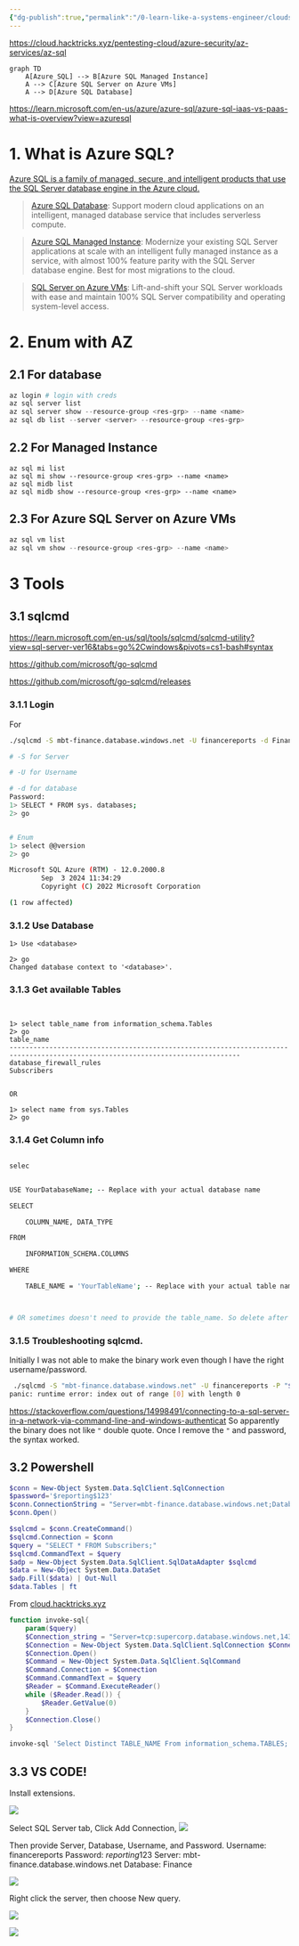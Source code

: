 ```yaml
---
{"dg-publish":true,"permalink":"/0-learn-like-a-systems-engineer/clouds/azure/azure-services/azure-sql/","noteIcon":"","created":"2025-04-15T14:11:19.585-04:00"}
---
```







https://cloud.hacktricks.xyz/pentesting-cloud/azure-security/az-services/az-sql

```mermaid
graph TD
    A[Azure_SQL] --> B[Azure SQL Managed Instance]
    A --> C[Azure SQL Server on Azure VMs]
    A --> D[Azure SQL Database]

```

https://learn.microsoft.com/en-us/azure/azure-sql/azure-sql-iaas-vs-paas-what-is-overview?view=azuresql


# 1. What is Azure SQL?
[Azure SQL is a family of managed, secure, and intelligent products that use the SQL Server database engine in the Azure cloud.](https://learn.microsoft.com/en-us/azure/azure-sql/azure-sql-iaas-vs-paas-what-is-overview?view=azuresql)

>[Azure SQL Database](https://learn.microsoft.com/en-us/azure/azure-sql/database/sql-database-paas-overview?view=azuresql): Support modern cloud applications on an intelligent, managed database service that includes serverless compute.
  
  >[Azure SQL Managed Instance](https://learn.microsoft.com/en-us/azure/azure-sql/managed-instance/sql-managed-instance-paas-overview?view=azuresql): Modernize your existing SQL Server applications at scale with an intelligent fully managed instance as a service, with almost 100% feature parity with the SQL Server database engine. Best for most migrations to the cloud.
  
  >[SQL Server on Azure VMs](https://learn.microsoft.com/en-us/azure/azure-sql/virtual-machines/windows/sql-server-on-azure-vm-iaas-what-is-overview?view=azuresql): Lift-and-shift your SQL Server workloads with ease and maintain 100% SQL Server compatibility and operating system-level access.


# 2. Enum with AZ

## 2.1 For database

```powershell
az login # login with creds
az sql server list
az sql server show --resource-group <res-grp> --name <name>
az sql db list --server <server> --resource-group <res-grp>
```

## 2.2 For Managed Instance

```
az sql mi list
az sql mi show --resource-group <res-grp> --name <name>
az sql midb list
az sql midb show --resource-group <res-grp> --name <name>

```

## 2.3 For Azure SQL Server on Azure VMs
```powershell
az sql vm list
az sql vm show --resource-group <res-grp> --name <name>
```


# 3 Tools
## 3.1 sqlcmd
https://learn.microsoft.com/en-us/sql/tools/sqlcmd/sqlcmd-utility?view=sql-server-ver16&tabs=go%2Cwindows&pivots=cs1-bash#syntax

https://github.com/microsoft/go-sqlcmd

https://github.com/microsoft/go-sqlcmd/releases



### 3.1.1 Login

For 
```bash
./sqlcmd -S mbt-finance.database.windows.net -U financereports -d Finance   

# -S for Server

# -U for Username

# -d for database
Password:                                                                                                                                                    
1> SELECT * FROM sys. databases;                                                                                                                             
2> go 


# Enum
1> select @@version
2> go

Microsoft SQL Azure (RTM) - 12.0.2000.8 
        Sep  3 2024 11:34:29 
        Copyright (C) 2022 Microsoft Corporation

(1 row affected)


```

### 3.1.2 Use Database

```
1> Use <database>

2> go                                                                                                                                                        
Changed database context to '<database>'.    
```

### 3.1.3 Get available Tables
```


1> select table_name from information_schema.Tables
2> go
table_name                                                                                                                      
--------------------------------------------------------------------------------------------------------------------------------
database_firewall_rules                                                                                                         
Subscribers  


OR 

1> select name from sys.Tables                                                                                                                                  
2> go  

```

### 3.1.4 Get Column info
```bash

selec


USE YourDatabaseName; -- Replace with your actual database name

SELECT 

    COLUMN_NAME, DATA_TYPE

FROM 

    INFORMATION_SCHEMA.COLUMNS

WHERE 

    TABLE_NAME = 'YourTableName'; -- Replace with your actual table name



# OR sometimes doesn't need to provide the table_name. So delete after "WHERE"

```


### 3.1.5 Troubleshooting sqlcmd.
Initially I was not able to make the binary work even though I have the right username/password.

```bash
 ./sqlcmd -S "mbt-finance.database.windows.net" -U financereports -P "$reporting$123" -d "Finance"                                                        
panic: runtime error: index out of range [0] with length 0                   
```
https://stackoverflow.com/questions/14998491/connecting-to-a-sql-server-in-a-network-via-command-line-and-windows-authenticat
So apparently the binary does not like `"` double quote. Once I remove the `"` and password, the syntax worked. 


## 3.2 Powershell

```powershell
$conn = New-Object System.Data.SqlClient.SqlConnection
$password='$reporting$123'
$conn.ConnectionString = "Server=mbt-finance.database.windows.net;Database=Finance;User ID=financereports;Password=$password;"
$conn.Open()

$sqlcmd = $conn.CreateCommand()
$sqlcmd.Connection = $conn
$query = "SELECT * FROM Subscribers;"
$sqlcmd.CommandText = $query
$adp = New-Object System.Data.SqlClient.SqlDataAdapter $sqlcmd
$data = New-Object System.Data.DataSet
$adp.Fill($data) | Out-Null
$data.Tables | ft
```


From [cloud.hacktricks.xyz](https://cloud.hacktricks.xyz/pentesting-cloud/azure-security/az-services/az-sql)


```powershell
function invoke-sql{
    param($query)
    $Connection_string = "Server=tcp:supercorp.database.windows.net,1433;Initial Catalog=flag;Persist Security Info=False;User ID=db_read;Password=gAegH!324fAG!#1fht;MultipleActiveResultSets=False;Encrypt=True;TrustServerCertificate=False;Connection Timeout=30;"
    $Connection = New-Object System.Data.SqlClient.SqlConnection $Connection_string
    $Connection.Open()
    $Command = New-Object System.Data.SqlClient.SqlCommand
    $Command.Connection = $Connection
    $Command.CommandText = $query
    $Reader = $Command.ExecuteReader()
    while ($Reader.Read()) {
        $Reader.GetValue(0)
    }
    $Connection.Close()
}

invoke-sql 'Select Distinct TABLE_NAME From information_schema.TABLES;'
```

## 3.3 VS CODE!

Install extensions. 

![](https://i.imgur.com/ikfseF6.png)



Select SQL Server tab, Click Add Connection, 
![](https://i.imgur.com/T3kuLvu.png)

Then provide  Server, Database, Username, and Password.
Username: financereports 
Password: $reporting$123 
Server: mbt-finance.database.windows.net 
Database: Finance 


![](https://i.imgur.com/L9XR9Wx.png)

Right click the server, then choose New query.

![](https://i.imgur.com/DqRarE4.png)


![](https://i.imgur.com/iJNggC0.png)


